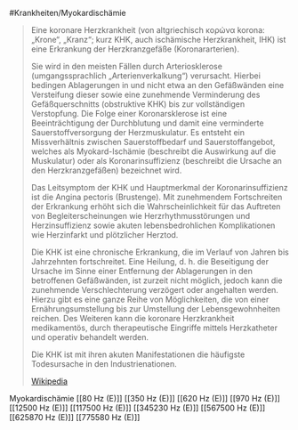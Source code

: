 #Krankheiten/Myokardischämie

> Eine koronare Herzkrankheit (von altgriechisch κορώνα korona: „Krone“, „Kranz“; kurz KHK, auch ischämische Herzkrankheit, IHK) ist eine Erkrankung der Herzkranzgefäße (Koronararterien).
>
> Sie wird in den meisten Fällen durch Arteriosklerose (umgangssprachlich „Arterienverkalkung“) verursacht. Hierbei bedingen Ablagerungen in und nicht etwa an den Gefäßwänden eine Versteifung dieser sowie eine zunehmende Verminderung des Gefäßquerschnitts (obstruktive KHK) bis zur vollständigen Verstopfung. Die Folge einer Koronarsklerose ist eine Beeinträchtigung der Durchblutung und damit eine verminderte Sauerstoffversorgung der Herzmuskulatur. Es entsteht ein Missverhältnis zwischen Sauerstoffbedarf und Sauerstoffangebot, welches als Myokard-Ischämie (beschreibt die Auswirkung auf die Muskulatur) oder als Koronarinsuffizienz (beschreibt die Ursache an den Herzkranzgefäßen) bezeichnet wird.
>
> Das Leitsymptom der KHK und Hauptmerkmal der Koronarinsuffizienz ist die Angina pectoris (Brustenge). Mit zunehmendem Fortschreiten der Erkrankung erhöht sich die Wahrscheinlichkeit für das Auftreten von Begleiterscheinungen wie Herzrhythmusstörungen und Herzinsuffizienz sowie akuten lebensbedrohlichen Komplikationen wie Herzinfarkt und plötzlicher Herztod.
>
> Die KHK ist eine chronische Erkrankung, die im Verlauf von Jahren bis Jahrzehnten fortschreitet. Eine Heilung, d. h. die Beseitigung der Ursache im Sinne einer Entfernung der Ablagerungen in den betroffenen Gefäßwänden, ist zurzeit nicht möglich, jedoch kann die zunehmende Verschlechterung verzögert oder angehalten werden. Hierzu gibt es eine ganze Reihe von Möglichkeiten, die von einer Ernährungsumstellung bis zur Umstellung der Lebensgewohnheiten reichen. Des Weiteren kann die koronare Herzkrankheit medikamentös, durch therapeutische Eingriffe mittels Herzkatheter und operativ behandelt werden.
>
> Die KHK ist mit ihren akuten Manifestationen die häufigste Todesursache in den Industrienationen.
>
> [Wikipedia](https://de.wikipedia.org/wiki/Koronare%20Herzkrankheit)

Myokardischämie
[[80 Hz (E)]]
[[350 Hz (E)]]
[[620 Hz (E)]]
[[970 Hz (E)]]
[[12500 Hz (E)]]
[[117500 Hz (E)]]
[[345230 Hz (E)]]
[[567500 Hz (E)]]
[[625870 Hz (E)]]
[[775580 Hz (E)]]